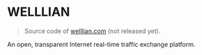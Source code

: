 # WELLLIAN

>Source code of [welllian.com](http://www.welllian.com) (not released yet).

An open, transparent Internet real-time traffic exchange platform.

